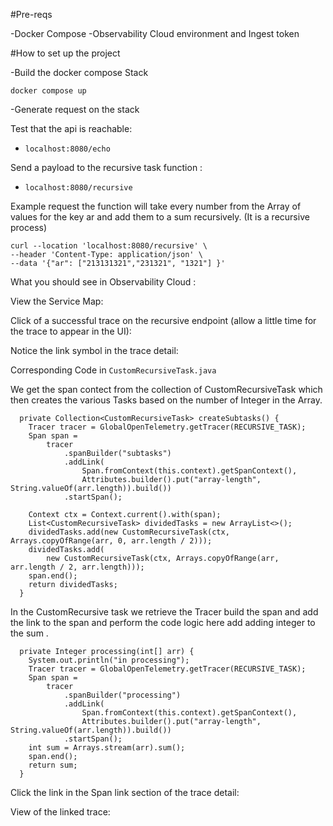 #Pre-reqs 

-Docker Compose
-Observability Cloud environment and Ingest token

#How to set up the project

-Build the docker compose Stack 

```docker compose up``` 

-Generate request on the stack 

Test that the api is reachable:

- ```localhost:8080/echo```

Send a payload to the recursive task function :

- ```localhost:8080/recursive```

Example request the function will take every number from the Array of values for the key ar and add them to a sum recursively. (It is a recursive process)

``` 
curl --location 'localhost:8080/recursive' \
--header 'Content-Type: application/json' \
--data '{"ar": ["213131321","231321", "1321"] }' 
```

What you should see in Observability Cloud : 

View the Service Map:


Click of a successful trace on the recursive endpoint (allow a little time for the trace to appear in the UI):

Notice the link symbol in the trace detail:

Corresponding Code in ```CustomRecursiveTask.java```

We get the span contect from the collection of CustomRecursiveTask which then creates the various Tasks based on the number of Integer in the Array. 
```
  private Collection<CustomRecursiveTask> createSubtasks() {
    Tracer tracer = GlobalOpenTelemetry.getTracer(RECURSIVE_TASK);
    Span span =
        tracer
            .spanBuilder("subtasks")
            .addLink(
                Span.fromContext(this.context).getSpanContext(),
                Attributes.builder().put("array-length", String.valueOf(arr.length)).build())
            .startSpan();

    Context ctx = Context.current().with(span);
    List<CustomRecursiveTask> dividedTasks = new ArrayList<>();
    dividedTasks.add(new CustomRecursiveTask(ctx, Arrays.copyOfRange(arr, 0, arr.length / 2)));
    dividedTasks.add(
        new CustomRecursiveTask(ctx, Arrays.copyOfRange(arr, arr.length / 2, arr.length)));
    span.end();
    return dividedTasks;
  }
  ```

In the CustomRecursive task we retrieve the Tracer build the span and add the link to the span and perform the code logic here add adding integer to the sum . 

```
  private Integer processing(int[] arr) {
    System.out.println("in processing");
    Tracer tracer = GlobalOpenTelemetry.getTracer(RECURSIVE_TASK);
    Span span =
        tracer
            .spanBuilder("processing")
            .addLink(
                Span.fromContext(this.context).getSpanContext(),
                Attributes.builder().put("array-length", String.valueOf(arr.length)).build())
            .startSpan(); 
    int sum = Arrays.stream(arr).sum();
    span.end();
    return sum;
  }
```

Click the link in the Span link section of the trace detail:

View of the linked trace:



